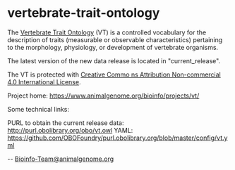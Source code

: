 # vertebrate-trait-ontology

The <a href="https://www.animalgenome.org/bioinfo/projects/vt/">Vertebrate Trait Ontology</a> (VT) is a controlled vocabulary for 
the description of traits (measurable or observable characteristics) 
pertaining to the morphology, physiology, or development of vertebrate 
organisms. 

The latest version of the new data release is located in "current_release".

The VT is protected with <a href="https://creativecommons.org/licenses/by-nc/4.0/">Creative Commo
ns Attribution Non-commercial 4.0 International License</a>.

Project home: https://www.animalgenome.org/bioinfo/projects/vt/

Some technical links:

PURL to obtain the current release data: http://purl.obolibrary.org/obo/vt.owl
YAML: https://github.com/OBOFoundry/purl.obolibrary.org/blob/master/config/vt.yml

--
Bioinfo-Team@animalgenome.org
